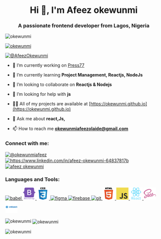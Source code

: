 <h1 align="center">Hi 👋, I'm Afeez okewunmi</h1>
<h3 align="center">A passionate frontend developer from Lagos, Nigeria</h3>


<p align="left"> <img src="https://komarev.com/ghpvc/?username=okewunmi&label=Profile%20views&color=0e75b6&style=flat" alt="okewunmi" /> </p>

<p align="left"> <a href="https://github.com/ryo-ma/github-profile-trophy"><img src="https://github-profile-trophy.vercel.app/?username=okewunmi" alt="okewunmi" /></a> </p>

<p align="left"> <a href="https://twitter.com/@AfeezOkewunmi" target="blank"><img src="https://img.shields.io/twitter/follow/@AfeezOkewunmi?logo=twitter&style=for-the-badge" alt="@AfeezOkewunmi" /></a> </p>

- 🔭 I’m currently working on [Press77](https://github.com/okewunmi/press71.git)

- 🌱 I’m currently learning **Project Management, Reactjs, NodeJs**

- 👯 I’m looking to collaborate on **Reactjs & Nodejs**

- 🤝 I’m looking for help with **js**

- 👨‍💻 All of my projects are available at [https://okewunmi.github.io](https://okewunmi.github.io)

- 💬 Ask me about **react,Js,**

- 📫 How to reach me **okewunmiafeezolaide@gmail.com**

<h3 align="left">Connect with me:</h3>
<p align="left">
<a href="https://twitter.com/@AfeezOkewunmi" target="blank"><img align="center" src="https://raw.githubusercontent.com/rahuldkjain/github-profile-readme-generator/master/src/images/icons/Social/twitter.svg" alt="@okewunmiafeez" height="30" width="40" /></a>
<a href="https://linkedin.com/in/https://www.linkedin.com/in/afeez-okewunmi-64837817b" target="blank"><img align="center" src="https://raw.githubusercontent.com/rahuldkjain/github-profile-readme-generator/master/src/images/icons/Social/linked-in-alt.svg" alt="https://www.linkedin.com/in/afeez-okewunmi-64837817b" height="30" width="40" /></a>
<a href="https://fb.com/afeez okewunmi" target="blank"><img align="center" src="https://raw.githubusercontent.com/rahuldkjain/github-profile-readme-generator/master/src/images/icons/Social/facebook.svg" alt="afeez okewunmi" height="30" width="40" /></a>
</p>

<h3 align="left">Languages and Tools:</h3>
<p align="left"> <a href="https://babeljs.io/" target="_blank" rel="noreferrer"> <img src="https://www.vectorlogo.zone/logos/babeljs/babeljs-icon.svg" alt="babel" width="40" height="40"/> </a> <a href="https://getbootstrap.com" target="_blank" rel="noreferrer"> <img src="https://raw.githubusercontent.com/devicons/devicon/master/icons/bootstrap/bootstrap-plain-wordmark.svg" alt="bootstrap" width="40" height="40"/> </a> <a href="https://www.w3schools.com/css/" target="_blank" rel="noreferrer"> <img src="https://raw.githubusercontent.com/devicons/devicon/master/icons/css3/css3-original-wordmark.svg" alt="css3" width="40" height="40"/> </a> <a href="https://www.figma.com/" target="_blank" rel="noreferrer"> <img src="https://www.vectorlogo.zone/logos/figma/figma-icon.svg" alt="figma" width="40" height="40"/> </a> <a href="https://firebase.google.com/" target="_blank" rel="noreferrer"> <img src="https://www.vectorlogo.zone/logos/firebase/firebase-icon.svg" alt="firebase" width="40" height="40"/> </a> <a href="https://git-scm.com/" target="_blank" rel="noreferrer"> <img src="https://www.vectorlogo.zone/logos/git-scm/git-scm-icon.svg" alt="git" width="40" height="40"/> </a> <a href="https://www.w3.org/html/" target="_blank" rel="noreferrer"> <img src="https://raw.githubusercontent.com/devicons/devicon/master/icons/html5/html5-original-wordmark.svg" alt="html5" width="40" height="40"/> </a> <a href="https://developer.mozilla.org/en-US/docs/Web/JavaScript" target="_blank" rel="noreferrer"> <img src="https://raw.githubusercontent.com/devicons/devicon/master/icons/javascript/javascript-original.svg" alt="javascript" width="40" height="40"/> </a> <a href="https://reactjs.org/" target="_blank" rel="noreferrer"> <img src="https://raw.githubusercontent.com/devicons/devicon/master/icons/react/react-original-wordmark.svg" alt="react" width="40" height="40"/> </a> <a href="https://sass-lang.com" target="_blank" rel="noreferrer"> <img src="https://raw.githubusercontent.com/devicons/devicon/master/icons/sass/sass-original.svg" alt="sass" width="40" height="40"/> </a> <a href="https://webpack.js.org" target="_blank" rel="noreferrer"> <img src="https://raw.githubusercontent.com/devicons/devicon/d00d0969292a6569d45b06d3f350f463a0107b0d/icons/webpack/webpack-original-wordmark.svg" alt="webpack" width="40" height="40"/> </a> </p>

<p><img align="left" src="https://github-readme-stats.vercel.app/api/top-langs?username=okewunmi&show_icons=true&locale=en&layout=compact" alt="okewunmi" /></p>

<p>&nbsp;<img align="center" src="https://github-readme-stats.vercel.app/api?username=okewunmi&show_icons=true&locale=en" alt="okewunmi" /></p>

<p><img align="center" src="https://github-readme-streak-stats.herokuapp.com/?user=okewunmi&" alt="okewunmi" /></p>
